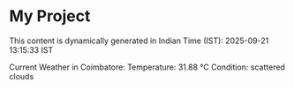 # My Project

This content is dynamically generated in Indian Time (IST): 2025-09-21 13:15:33 IST


Current Weather in Coimbatore:
Temperature: 31.88 °C
Condition: scattered clouds
